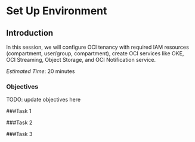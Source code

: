 # Set Up Environment

## Introduction
In this session, we will configure OCI tenancy with required IAM resources (compartment, user/group, compartment), create OCI services like OKE, OCI Streaming, Object Storage, and OCI Notification service.

*Estimated Time*: 20 minutes

### Objectives
TODO: update objectives here

###Task 1



###Task 2




###Task 3
